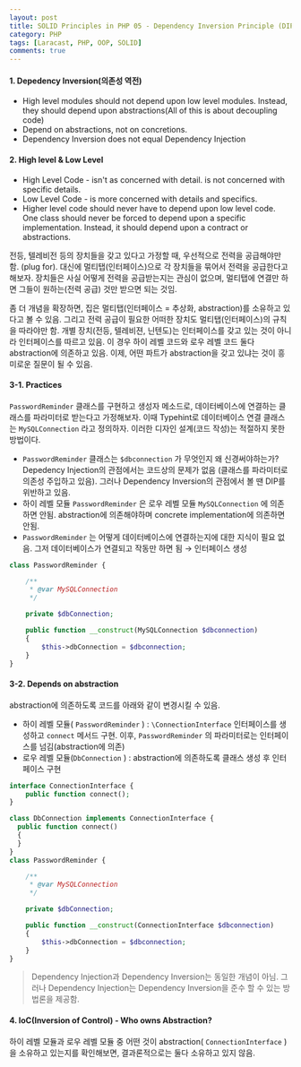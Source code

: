 ```yaml
---
layout: post
title: SOLID Principles in PHP 05 - Dependency Inversion Principle (DIP)
category: PHP
tags: [Laracast, PHP, OOP, SOLID]
comments: true
---
```


#### 1. Depedency Inversion(의존성 역전)

-  High level modules should not depend upon low level modules. Instead, they should depend upon abstractions(All of this is about decoupling code)
-  Depend on abstractions, not on concretions.
-  Dependency Inversion does not equal Dependency Injection



#### 2. High level & Low Level

- High Level Code - isn't as concerned with detail. is not concerned with specific details.
- Low Level Code - is more concerned with details and specifics.
- Higher level code should never have to depend upon low level code. One class should never be forced to depend upon a specific implementation. Instead, it should depend upon a contract or abstractions.



전등, 텔레비전 등의 장치들을 갖고 있다고 가정할 때, 우선적으로 전력을 공급해야만 함. (plug for). 대신에 멀티탭(인터페이스)으로 각 장치들을 묶어서 전력을 공급한다고 해보자. 장치들은 사실 어떻게 전력을 공급받는지는 관심이 없으며, 멀티탭에 연결만 하면 그들이 원하는(전력 공급) 것만 받으면 되는 것임.

좀 더 개념을 확장하면, 집은 멀티탭(인터페이스 = 추상화, abstraction)를 소유하고 있다고 볼 수 있음. 그리고 전력 공급이 필요한 어떠한 장치도 멀티탭(인터페이스)의 규칙을 따라야만 함. 개별 장치(전등, 텔레비젼, 닌텐도)는 인터페이스를 갖고 있는 것이 아니라 인터페이스를 따르고 있음. 이 경우 하이 레벨 코드와 로우 레벨 코드 둘다 abstraction에 의존하고 있음. 이제, 어떤 파트가 abstraction을 갖고 있냐는 것이 흥미로운 질문이 될 수 있음.



#### 3-1. Practices

`PasswordReminder` 클래스를 구현하고 생성자 메소드로, 데이터베이스에 연결하는 클래스를 파라미터로 받는다고 가정해보자. 이때 Typehint로  데이터베이스 연결 클래스는 `MySQLConnection` 라고 정의하자. 이러한 디자인 설계(코드 작성)는 적절하지 못한 방법이다.

-  `PasswordReminder` 클래스는  `$dbconnection` 가 무엇인지 왜 신경써야하는가? Depedency Injection의 관점에서는 코드상의 문제가 없음 (클래스를 파라미터로 의존성 주입하고 있음). 그러나 Dependency Inversion의 관점에서 볼 땐 DIP를 위반하고 있음. 
- 하이 레벨 모듈  `PasswordReminder`  은 로우 레벨 모듈 `MySQLConnection`  에 의존하면 안됨. abstraction에 의존해야하며 concrete implementation에 의존하면 안됨. 
- `PasswordReminder` 는 어떻게 데이터베이스에 연결하는지에 대한 지식이 필요 없음. 그저 데이터베이스가 연결되고 작동만 하면 됨 →  인터페이스 생성

```php
class PasswordReminder {

    /**
     * @var MySQLConnection
     */

    private $dbConnection;

    public function __construct(MySQLConnection $dbconnection)
    {
        $this->dbConnection = $dbconnection;
    }
} 
```



#### 3-2. Depends on abstraction

abstraction에 의존하도록 코드를 아래와 같이 변경시킬 수 있음.

- 하이 레벨 모듈( `PasswordReminder` ) : `\ConnectionInterface` 인터페이스를 생성하고 `connect` 메서드 구현. 이후, `PasswordReminder` 의 파라미터로는 인터페이스를 넘김(abstraction에 의존)
- 로우 레벨 모듈(`DbConnection` ) : abstraction에 의존하도록 클래스 생성 후 인터페이스 구현

```php
interface ConnectionInterface {
    public function connect();
}

class DbConnection implements ConnectionInterface {    
  public function connect()    
  {          
  }
}
class PasswordReminder {

    /**
     * @var MySQLConnection
     */

    private $dbConnection;

    public function __construct(ConnectionInterface $dbconnection)
    {
        $this->dbConnection = $dbconnection;
    }
}
```



> Dependency Injection과 Dependency Inversion는 동일한 개념이 아님. 그러나 Dependency Injection는 Dependency Inversion을 준수 할 수 있는 방법론을 제공함.



#### 4. IoC(Inversion of Control) - Who owns Abstraction?

하이 레벨 모듈과 로우 레벨 모듈 중 어떤 것이 abstraction( `ConnectionInterface` ) 을 소유하고 있는지를 확인해보면,  결과론적으로는 둘다 소유하고 있지 않음. 

